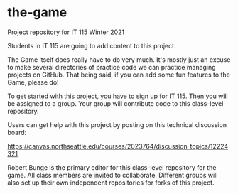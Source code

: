 # the-game
Project repository for IT 115 Winter 2021

Students in IT 115 are going to add content to this project. 

The Game itself does really have to do very much. It's mostly just an excuse to make several directories of practice code we can practice managing projects on GitHub.
That being said, if you can add some fun features to the Game, please do!

To get started with this project, you have to sign up for IT 115. Then you will be assigned to a group. Your group will contribute code to this class-level repository. 

Users can get help with this project by posting on this technical discussion board:

https://canvas.northseattle.edu/courses/2023764/discussion_topics/12224321

Robert Bunge is the primary editor for this class-level repository for the game. All class members are invited to collaborate. Different groups will also set up their own 
independent repositories for forks of this project. 
